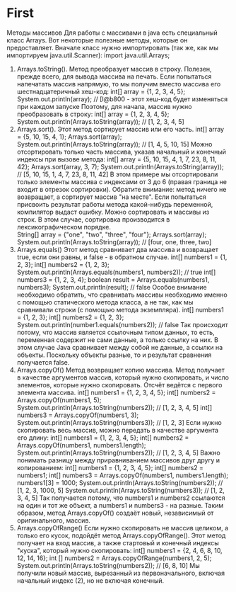 # First

Методы массивов
Для работы с массивами в java есть специальный класс Arrays. Вот некоторые полезные методы, которые он предоставляет. 
Вначале класс нужно импортировать (так же, как мы импортируем java.util.Scanner):
import java.util.Arrays;
1. Arrays.toString(). 
Метод преобразует массив в строку. Полезен, прежде всего, для вывода массива на печать. Если попытаться напечатать массив напрямую, то мы получим вместо массива его шестнадцатеричный хеш-код:
int[] array = {1, 2, 3, 4, 5}; 
System.out.println(array);       // [I@b800 - этот хеш-код будет изменяться при каждом запуске
Поэтому, для начала, массив нужно преобразовать в строку:
int[] array = {1, 2, 3, 4, 5}; 
System.out.println(Arrays.toString(array));       // [1, 2, 3, 4, 5]
2. Arrays.sort().
Этот метод сортирует массив или его часть.
int[] array = {5, 10, 15, 4, 1};
Arrays.sort(array);
System.out.println(Arrays.toString(array)); // [1, 4, 5, 10, 15]
Можно отсортировать только часть массива, указав начальный и конечный индексы при вызове метода:
int[] array = {5, 10, 15, 4, 1, 7, 23, 8, 11, 42};
Arrays.sort(array, 3, 7);
System.out.println(Arrays.toString(array));    // [5, 10, 15, 1, 4, 7, 23, 8, 11, 42]
В этом примере мы отсортировали только элементы массива с индексами от 3 до 6 (правая граница не входит в отрезок сортировки).
Обратите внимание: метод ничего не возвращает, а сортирует массив "на месте". Если попытаться присвоить результат работы метода какой-нибудь переменной, компилятор выдаст ошибку.
Можно сортировать и массивы из строк. В этом случае, сортировка производится в лексикографическом порядке.  
String[] array = {"one", "two", "three", "four"};
Arrays.sort(array);
System.out.println(Arrays.toString(array));    // [four, one, three, two]
 3. Arrays.equals()
Этот метод сравнивает два массива и возвращает true, если они равны, и false - в обратном случае.
int[] numbers1 = {1, 2, 3};
int[] numbers2 = {1, 2, 3};
System.out.println(Arrays.equals(numbers1, numbers2));    // true
int[] numbers3 = {1, 2, 3, 4};
boolean result = Arrays.equals(numbers1, numbers3);
System.out.println(result);    // false
Особое внимание необходимо обратить, что сравнивать массивы необходимо именно с помощью статического метода класса, а не так, как мы сравнивали строки (с помощью метода экземпляра).
int[] numbers1 = {1, 2, 3};
int[] numbers2 = {1, 2, 3};
System.out.println(number1.equals(numbers2));    // false
Так происходит потому, что массив является ссылочным типом данных, то есть, переменная содержит не сами данные, а только ссылку на них. В этом случае Java сравнивает между собой не данные, а ссылки на объекты. Поскольку объекты разные, то и результат сравнения получается false. 
 4. Arrays.copyOf()
Метод возвращает копию массива. Метод получает в качестве аргументов массив, который нужно скопировать, и число элементов, которые нужно скопировать. Отсчёт ведётся с первого элемента массива.
int[] numbers1 = {1, 2, 3, 4, 5};
int[] numbers2 = Arrays.copyOf(numbers1, 5);
System.out.println(Arrays.toString(numbers2));    // [1, 2, 3, 4, 5]
int[] numbers3 = Arrays.copyOf(numbers1, 3);
System.out.println(Arrays.toString(numbers3));    // [1, 2, 3]
Если нужно скопировать весь массив, можно передать в качестве аргумента его длину:
int[] numbers1 = {1, 2, 3, 4, 5};
int[] numbers2 = Arrays.copyOf(numbers1, numbers1.length);
System.out.println(Arrays.toString(numbers2));    // [1, 2, 3, 4, 5]
Важно понимать разницу между приравниванием массивов друг другу и копированием:
int[] numbers1 = {1, 2, 3, 4, 5};
int[] numbers2 = numbers1;
int[] numbers3 = Arrays.copyOf(numbers1, numbers1.length);
numbers1[3] = 1000;
System.out.println(Arrays.toString(numbers2));    // [1, 2, 3, 1000, 5]
System.out.println(Arrays.toString(numbers3));    // [1, 2, 3, 4, 5]
Так получается потому, что numbers1 и numbers2 ссылаются на один и тот же объект, а numbers1 и numbers3 - на разные. 
Таким образом, метод Arrays.copyOf() создаёт новый, независимый от оригинального, массив.
 5. Arrays.copyOfRange()
Если нужно скопировать не массив целиком, а только его кусок, подойдёт метод Arrays.copyOfRange(). Этот метод получает на вход массив, а также стартовый и конечный индексы "куска", который нужно скопировать:
int[] numbers1 = {2, 4, 6, 8, 10, 12, 14, 16};
int [] numbers2 = Arrays.copyOfRange(numbers1, 2, 5);
System.out.println(Arrays.toString(numbers2));    // [6, 8, 10]
Мы получили новый массив, вырезанный из первоначального, включая начальный индекс (2), но не включая конечный.
